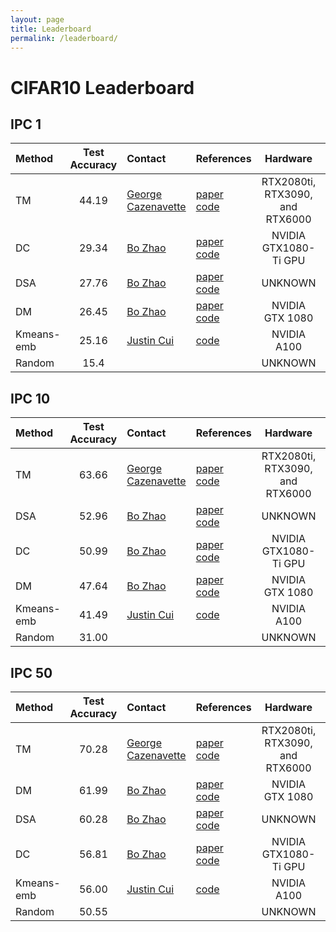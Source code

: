 ```yaml
---
layout: page
title: Leaderboard
permalink: /leaderboard/
---
```


# CIFAR10 Leaderboard
## IPC 1

| Method      | Test Accuracy | Contact     | References       | Hardware  | Date Added
| :---        |    :----:   |         :--- | :---        |    :---: |          ---: |
| TM      | 44.19 | [George Cazenavette](mailto:gcazenav@andrew.cmu.edu)| [paper](https://arxiv.org/abs/2203.11932)<br>[code](https://georgecazenavette.github.io/mtt-distillation/) | RTX2080ti, RTX3090, and RTX6000| 03/22/2022
| DC      | 29.34 |  [Bo Zhao](mailto:bo.zhao@ed.ac.uk)| [paper](https://arxiv.org/abs/2006.05929)<br>[code](https://github.com/VICO-UoE/DatasetCondensation) | NVIDIA GTX1080-Ti GPU  | 06/10/2020
| DSA      | 27.76 |  [Bo Zhao](mailto:bo.zhao@ed.ac.uk)| [paper](https://arxiv.org/abs/2102.08259)<br>[code](https://github.com/VICO-UoE/DatasetCondensation) | UNKNOWN | 02/16/2021
| DM     | 26.45 | [Bo Zhao](mailto:bo.zhao@ed.ac.uk) | [paper](https://arxiv.org/abs/2110.04181)<br>[code](https://github.com/VICO-UoE/DatasetCondensation)  | NVIDIA GTX 1080 | 10/08/2021
| Kmeans-emb | 25.16 |  [Justin Cui](mailto:justincui@google.com) | [code](https://github.com/justincui03/dc_benchmark) |NVIDIA A100 | 06/15/2022
| Random      | 15.4 | |  | UNKNOWN | 06/15/2022


## IPC 10

| Method      | Test Accuracy | Contact     | References | Hardware  | Date Added
| :---        |    :----:   |         :--- | :---        |    :---: |          ---: |
| TM      | 63.66 | [George Cazenavette](mailto:gcazenav@andrew.cmu.edu)| [paper](https://arxiv.org/abs/2203.11932)<br>[code](https://georgecazenavette.github.io/mtt-distillation/) | RTX2080ti, RTX3090, and RTX6000| 03/22/2022
| DSA      | 52.96 | [Bo Zhao](mailto:bo.zhao@ed.ac.uk)| [paper](https://arxiv.org/abs/2102.08259)<br>[code](https://github.com/VICO-UoE/DatasetCondensation) | UNKNOWN | 02/16/2021
| DC      | 50.99 |  [Bo Zhao](mailto:bo.zhao@ed.ac.uk)| [paper](https://arxiv.org/abs/2006.05929)<br>[code](https://github.com/VICO-UoE/DatasetCondensation) | NVIDIA GTX1080-Ti GPU  | 06/10/2020
| DM     | 47.64 | [Bo Zhao](mailto:bo.zhao@ed.ac.uk) | [paper](https://arxiv.org/abs/2110.04181)<br>[code](https://github.com/VICO-UoE/DatasetCondensation)  | NVIDIA GTX 1080 | 10/08/2021
| Kmeans-emb | 41.49|  [Justin Cui](mailto:justincui@google.com) | [code](https://github.com/justincui03/dc_benchmark) |NVIDIA A100 | 06/15/2022
| Random      | 31.00 | |  | UNKNOWN | 06/15/2022


## IPC 50

| Method      | Test Accuracy | Contact     | References | Hardware  | Date Added
| :---        |    :----:   |         :--- | :---        |    :---: |          ---: |
| TM      | 70.28 | [George Cazenavette](mailto:gcazenav@andrew.cmu.edu)| [paper](https://arxiv.org/abs/2203.11932)<br>[code](https://georgecazenavette.github.io/mtt-distillation/) | RTX2080ti, RTX3090, and RTX6000| 03/22/2022
| DM     | 61.99 | [Bo Zhao](mailto:bo.zhao@ed.ac.uk) | [paper](https://arxiv.org/abs/2110.04181)<br>[code](https://github.com/VICO-UoE/DatasetCondensation)  | NVIDIA GTX 1080 | 10/08/2021
| DSA      | 60.28 | [Bo Zhao](mailto:bo.zhao@ed.ac.uk)| [paper](https://arxiv.org/abs/2102.08259)<br>[code](https://github.com/VICO-UoE/DatasetCondensation) | UNKNOWN | 02/16/2021
| DC      | 56.81 |  [Bo Zhao](mailto:bo.zhao@ed.ac.uk)| [paper](https://arxiv.org/abs/2006.05929)<br>[code](https://github.com/VICO-UoE/DatasetCondensation) | NVIDIA GTX1080-Ti GPU  | 06/10/2020
| Kmeans-emb | 56.00|  [Justin Cui](mailto:justincui@google.com) | [code](https://github.com/justincui03/dc_benchmark) |NVIDIA A100 | 06/15/2022
| Random      | 50.55 | |  | UNKNOWN | 06/15/2022

